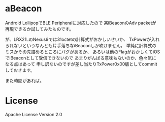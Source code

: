 # aBeacon

Android LollipopでBLE Peripheralに対応したので
某iBeaconのAdv packetが再現できるか試してみたものです。

が、LRX21LのNexus9では31octetの計算式がおかしいせいか、
TxPowerが入れられないというなんとも片手落ちなiBeaconしか吹けません。
単純に計算式のミスかその先詰めるところにバグがあるか、
あるいは他のFlagがおかしくてiOSでiBeaconとして受信できないので
あまりがんばる意味もないのか、色々気になる点はあって
申し訳ないのですが差し当たりTxPower0x00版としてcommitしておきます。

また時間があれば。

# License

Apache License Version 2.0

